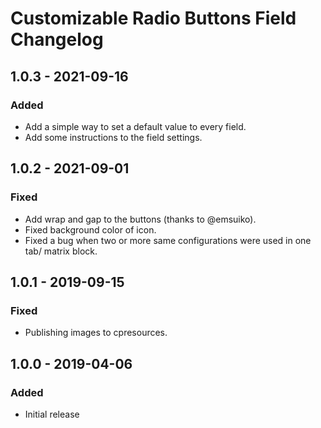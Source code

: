 # Customizable Radio Buttons Field Changelog

## 1.0.3 - 2021-09-16

### Added

- Add a simple way to set a default value to every field.
- Add some instructions to the field settings.

## 1.0.2 - 2021-09-01

### Fixed

- Add wrap and gap to the buttons (thanks to @emsuiko).
- Fixed background color of icon.
- Fixed a bug when two or more same configurations were used in one tab/ matrix block. 

## 1.0.1 - 2019-09-15

### Fixed

- Publishing images to cpresources.

## 1.0.0 - 2019-04-06

### Added
- Initial release
